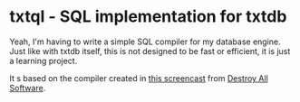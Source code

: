 # txtql - SQL implementation for txtdb

Yeah, I'm having to write a simple SQL compiler for my database engine. Just
like with txtdb itself, this is not designed to be fast or efficient, it is
just a learning project.

It s based on the compiler created in [this screencast](https://www.destroyallsoftware.com/screencasts/catalog/a-compiler-from-scratch)
from [Destroy All Software](https://www.destroyallsoftware.com/).
